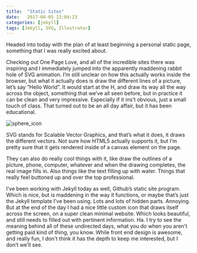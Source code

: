 ```yaml
---
title:  "Static Sites"
date:   2017-04-05 13:04:23
categories: [jekyll]
tags: [Jekyll, SVG, Illustrator]
---
```



Headed into today with the plan of at least beginning a personal static page, something that I was really excited about.

Checking out One Page Love, and all of the incredible sites there was inspiring and I immediately jumped into the apparently maddening rabbit hole of SVG animation. I’m still unclear on how this actually works inside the browser, but what it actually does is draw the different lines of a picture, let’s say “Hello World”. It would start at the H, and draw its way all the way across the object, something that we’ve all seen before, but in practice it can be clean and very impressive. Especially if it ins’t obvious, just a small touch of class. That turned out to be an all day affair, but it has been educational.

![sphere_icon](/prostko/images/sphere_icon.jpg)

SVG stands for Scalable Vector Graphics, and that’s what it does, it draws the different vectors. Not sure how HTML5 actually supports it, but I’m pretty sure that it gets rendered inside of a canvas element on the page.

They can also do really cool things with it, like draw the outlines of a picture, phone, computer, whatever and when the drawing completes, the real image fills in. Also things like the text filling up with water. Things that really feel buttoned up and over the top professional.

I’ve been working with Jekyll today as well, Github’s static site program. Which is nice, but is maddening in the way it functions, or maybe that’s just the Jekyll template I’ve been using. Lots and lots of hidden parts. Annoying. But at the end of the day I had a nice little custom icon that draws itself across the screen, on a super clean minimal website. Which looks beautiful, and still needs to filled out with pertinent information. Ha. I try to see the meaning behind all of these undirected days, what you do when you aren't getting paid kind of thing, you know. While front end design is awesome, and really fun, I don't think it has the depth to keep me interested, but I don’t we’ll see.
